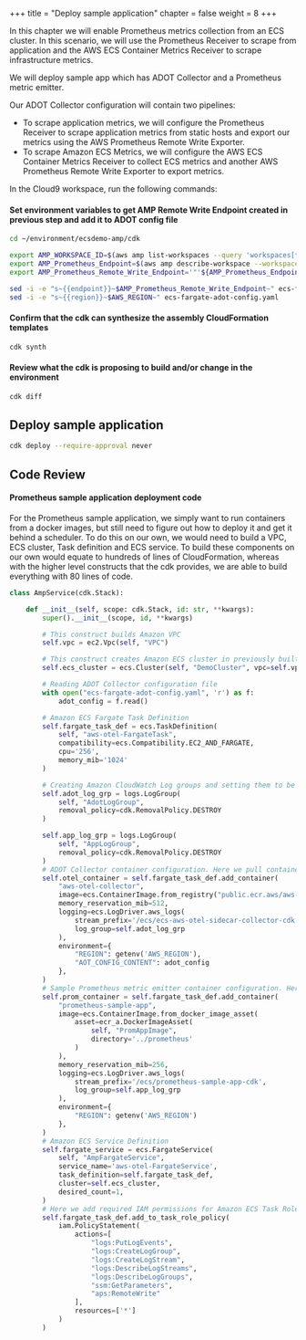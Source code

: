 +++
title = "Deploy sample application"
chapter = false
weight = 8
+++

In this chapter we will enable Prometheus metrics collection from an ECS cluster. In this scenario, we will use the Prometheus Receiver to scrape from application and the AWS ECS Container Metrics Receiver to scrape infrastructure metrics.

We will deploy sample app which has ADOT Collector and a Prometheus metric emitter.

Our ADOT Collector configuration will contain two pipelines:

- To scrape application metrics, we will configure the Prometheus Receiver to scrape application metrics from static hosts and export our metrics using the AWS Prometheus Remote Write Exporter.
- To scrape Amazon ECS Metrics, we will configure the AWS ECS Container Metrics Receiver to collect ECS metrics and another AWS Prometheus Remote Write Exporter to export metrics.


In the Cloud9 workspace, run the following commands:


#### Set environment variables to get AMP Remote Write Endpoint created in previous step and add it to ADOT config file

```bash
cd ~/environment/ecsdemo-amp/cdk

export AMP_WORKSPACE_ID=$(aws amp list-workspaces --query 'workspaces[*].workspaceId' --output text)
export AMP_Prometheus_Endpoint=$(aws amp describe-workspace --workspace-id $AMP_WORKSPACE_ID --query 'workspace.prometheusEndpoint' --output text)
export AMP_Prometheus_Remote_Write_Endpoint='"'${AMP_Prometheus_Endpoint}api/v1/remote_write'"'

sed -i -e "s~{{endpoint}}~$AMP_Prometheus_Remote_Write_Endpoint~" ecs-fargate-adot-config.yaml
sed -i -e "s~{{region}}~$AWS_REGION~" ecs-fargate-adot-config.yaml
```


#### Confirm that the cdk can synthesize the assembly CloudFormation templates

```bash
cdk synth
```

#### Review what the cdk is proposing to build and/or change in the environment

```bash
cdk diff
```

## Deploy sample application
```bash
cdk deploy --require-approval never
```

## Code Review


#### Prometheus sample application deployment code

For the Prometheus sample application, we simply want to run containers from a docker images, but still need to figure out how to deploy it and get it behind a scheduler. To do this on our own, we would need to build a VPC, ECS cluster, Task definition and ECS service. To build these components on our own would equate to hundreds of lines of CloudFormation, whereas with the higher level constructs that the cdk provides, we are able to build everything with 80 lines of code.

```python
class AmpService(cdk.Stack):

    def __init__(self, scope: cdk.Stack, id: str, **kwargs):
        super().__init__(scope, id, **kwargs)

        # This construct builds Amazon VPC
        self.vpc = ec2.Vpc(self, "VPC")

        # This construct creates Amazon ECS cluster in previously built Amazon VPC
        self.ecs_cluster = ecs.Cluster(self, "DemoCluster", vpc=self.vpc)

        # Reading ADOT Collector configuration file
        with open("ecs-fargate-adot-config.yaml", 'r') as f:
            adot_config = f.read()

        # Amazon ECS Fargate Task Definition
        self.fargate_task_def = ecs.TaskDefinition(
            self, "aws-otel-FargateTask",
            compatibility=ecs.Compatibility.EC2_AND_FARGATE,
            cpu='256',
            memory_mib='1024'
        )

        # Creating Amazon CloudWatch Log groups and setting them to be deleted upon stack removal
        self.adot_log_grp = logs.LogGroup(
            self, "AdotLogGroup",
            removal_policy=cdk.RemovalPolicy.DESTROY
        )

        self.app_log_grp = logs.LogGroup(
            self, "AppLogGroup",
            removal_policy=cdk.RemovalPolicy.DESTROY
        )
        # ADOT Collector container configuration. Here we pull container image from Public Amazon ECR repository
        self.otel_container = self.fargate_task_def.add_container(
            "aws-otel-collector",
            image=ecs.ContainerImage.from_registry("public.ecr.aws/aws-observability/aws-otel-collector:latest"),
            memory_reservation_mib=512,
            logging=ecs.LogDriver.aws_logs(
                stream_prefix='/ecs/ecs-aws-otel-sidecar-collector-cdk',
                log_group=self.adot_log_grp
            ),
            environment={
                "REGION": getenv('AWS_REGION'),
                "AOT_CONFIG_CONTENT": adot_config
            },
        )
        # Sample Prometheus metric emitter container configuration. Here we build image from Docker file and push it to Amazon ECR repository
        self.prom_container = self.fargate_task_def.add_container(
            "prometheus-sample-app",
            image=ecs.ContainerImage.from_docker_image_asset(
                asset=ecr_a.DockerImageAsset(
                    self, "PromAppImage",
                    directory='../prometheus'
                )
            ),
            memory_reservation_mib=256,
            logging=ecs.LogDriver.aws_logs(
                stream_prefix='/ecs/prometheus-sample-app-cdk',
                log_group=self.app_log_grp
            ),
            environment={
                "REGION": getenv('AWS_REGION')
            },
        )
        # Amazon ECS Service Definition
        self.fargate_service = ecs.FargateService(
            self, "AmpFargateService",
            service_name='aws-otel-FargateService',
            task_definition=self.fargate_task_def,
            cluster=self.ecs_cluster,
            desired_count=1,
        )
        # Here we add required IAM permissions for Amazon ECS Task Role
        self.fargate_task_def.add_to_task_role_policy(
            iam.PolicyStatement(
                actions=[
                    "logs:PutLogEvents",
                    "logs:CreateLogGroup",
                    "logs:CreateLogStream",
                    "logs:DescribeLogStreams",
                    "logs:DescribeLogGroups",
                    "ssm:GetParameters",
                    "aps:RemoteWrite"
                ],
                resources=['*']
            )
        )
```